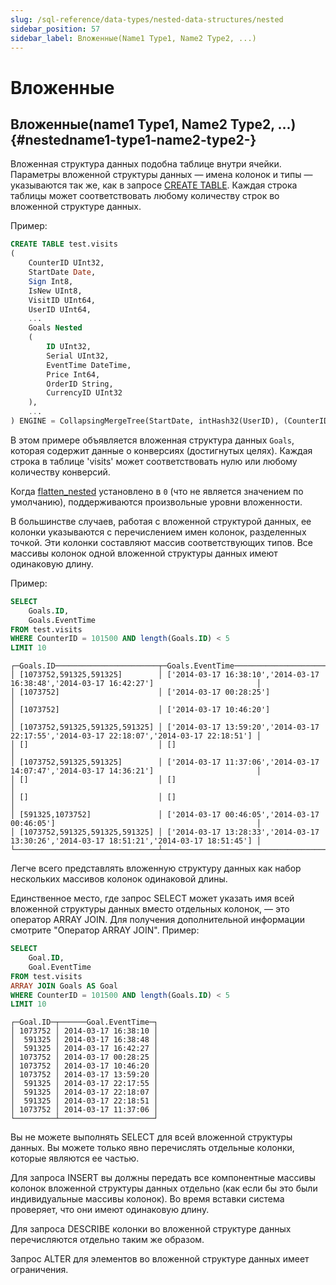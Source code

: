 ```yaml
---
slug: /sql-reference/data-types/nested-data-structures/nested
sidebar_position: 57
sidebar_label: Вложенные(Name1 Type1, Name2 Type2, ...)
---
```



# Вложенные

## Вложенные(name1 Type1, Name2 Type2, ...) {#nestedname1-type1-name2-type2-}

Вложенная структура данных подобна таблице внутри ячейки. Параметры вложенной структуры данных — имена колонок и типы — указываются так же, как в запросе [CREATE TABLE](../../../sql-reference/statements/create/table.md). Каждая строка таблицы может соответствовать любому количеству строк во вложенной структуре данных.

Пример:

``` sql
CREATE TABLE test.visits
(
    CounterID UInt32,
    StartDate Date,
    Sign Int8,
    IsNew UInt8,
    VisitID UInt64,
    UserID UInt64,
    ...
    Goals Nested
    (
        ID UInt32,
        Serial UInt32,
        EventTime DateTime,
        Price Int64,
        OrderID String,
        CurrencyID UInt32
    ),
    ...
) ENGINE = CollapsingMergeTree(StartDate, intHash32(UserID), (CounterID, StartDate, intHash32(UserID), VisitID), 8192, Sign)
```

В этом примере объявляется вложенная структура данных `Goals`, которая содержит данные о конверсиях (достигнутых целях). Каждая строка в таблице 'visits' может соответствовать нулю или любому количеству конверсий.

Когда [flatten_nested](/operations/settings/settings#flatten_nested) установлено в `0` (что не является значением по умолчанию), поддерживаются произвольные уровни вложенности.

В большинстве случаев, работая с вложенной структурой данных, ее колонки указываются с перечислением имен колонок, разделенных точкой. Эти колонки составляют массив соответствующих типов. Все массивы колонок одной вложенной структуры данных имеют одинаковую длину.

Пример:

``` sql
SELECT
    Goals.ID,
    Goals.EventTime
FROM test.visits
WHERE CounterID = 101500 AND length(Goals.ID) < 5
LIMIT 10
```

``` text
┌─Goals.ID───────────────────────┬─Goals.EventTime───────────────────────────────────────────────────────────────────────────┐
│ [1073752,591325,591325]        │ ['2014-03-17 16:38:10','2014-03-17 16:38:48','2014-03-17 16:42:27']                       │
│ [1073752]                      │ ['2014-03-17 00:28:25']                                                                   │
│ [1073752]                      │ ['2014-03-17 10:46:20']                                                                   │
│ [1073752,591325,591325,591325] │ ['2014-03-17 13:59:20','2014-03-17 22:17:55','2014-03-17 22:18:07','2014-03-17 22:18:51'] │
│ []                             │ []                                                                                        │
│ [1073752,591325,591325]        │ ['2014-03-17 11:37:06','2014-03-17 14:07:47','2014-03-17 14:36:21']                       │
│ []                             │ []                                                                                        │
│ []                             │ []                                                                                        │
│ [591325,1073752]               │ ['2014-03-17 00:46:05','2014-03-17 00:46:05']                                             │
│ [1073752,591325,591325,591325] │ ['2014-03-17 13:28:33','2014-03-17 13:30:26','2014-03-17 18:51:21','2014-03-17 18:51:45'] │
└────────────────────────────────┴───────────────────────────────────────────────────────────────────────────────────────────┘
```

Легче всего представлять вложенную структуру данных как набор нескольких массивов колонок одинаковой длины.

Единственное место, где запрос SELECT может указать имя всей вложенной структуры данных вместо отдельных колонок, — это оператор ARRAY JOIN. Для получения дополнительной информации смотрите "Оператор ARRAY JOIN". Пример:

``` sql
SELECT
    Goal.ID,
    Goal.EventTime
FROM test.visits
ARRAY JOIN Goals AS Goal
WHERE CounterID = 101500 AND length(Goals.ID) < 5
LIMIT 10
```

``` text
┌─Goal.ID─┬──────Goal.EventTime─┐
│ 1073752 │ 2014-03-17 16:38:10 │
│  591325 │ 2014-03-17 16:38:48 │
│  591325 │ 2014-03-17 16:42:27 │
│ 1073752 │ 2014-03-17 00:28:25 │
│ 1073752 │ 2014-03-17 10:46:20 │
│ 1073752 │ 2014-03-17 13:59:20 │
│  591325 │ 2014-03-17 22:17:55 │
│  591325 │ 2014-03-17 22:18:07 │
│  591325 │ 2014-03-17 22:18:51 │
│ 1073752 │ 2014-03-17 11:37:06 │
└─────────┴─────────────────────┘
```

Вы не можете выполнять SELECT для всей вложенной структуры данных. Вы можете только явно перечислять отдельные колонки, которые являются ее частью.

Для запроса INSERT вы должны передать все компонентные массивы колонок вложенной структуры данных отдельно (как если бы это были индивидуальные массивы колонок). Во время вставки система проверяет, что они имеют одинаковую длину.

Для запроса DESCRIBE колонки во вложенной структуре данных перечисляются отдельно таким же образом.

Запрос ALTER для элементов во вложенной структуре данных имеет ограничения.

